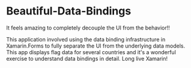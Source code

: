 # Beautiful-Data-Bindings

It feels amazing to completely decouple the UI from the behavior!!

This application involved using the data binding infrastructure in Xamarin.Forms to fully separate 
the UI from the underlying data models. This app displays flag data for several countries and it's
a wonderful exercise to understand data bindings in detail. Long live Xamarin!
